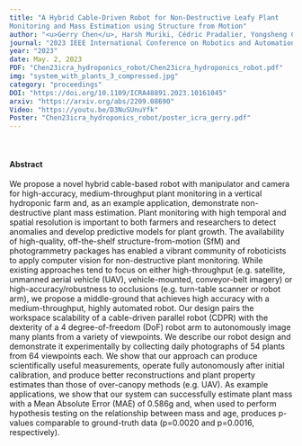 ```yaml
---
title: "A Hybrid Cable-Driven Robot for Non-Destructive Leafy Plant
Monitoring and Mass Estimation using Structure from Motion"
author: "<u>Gerry Chen</u>, Harsh Muriki, Cédric Pradalier, Yongsheng Chen, and Frank Dellaert"
journal: "2023 IEEE International Conference on Robotics and Automation (ICRA)"
year: "2023"
date: May. 2, 2023
PDF: "Chen23icra_hydroponics_robot/Chen23icra_hydroponics_robot.pdf"
img: "system_with_plants_3_compressed.jpg"
category: "proceedings"
DOI: "https://doi.org/10.1109/ICRA48891.2023.10161045"
arxiv: "https://arxiv.org/abs/2209.08690"
Video: "https://youtu.be/D3NuSUnuYfk"
Poster: "Chen23icra_hydroponics_robot/poster_icra_gerry.pdf"
---
```


<br />

#### Abstract

We propose a novel hybrid cable-based robot with manipulator and camera for high-accuracy, medium-throughput plant monitoring in a vertical hydroponic farm and, as an example application, demonstrate non-destructive plant mass estimation. Plant monitoring with high temporal and spatial resolution is important to both farmers and researchers to detect anomalies and develop predictive models for plant growth. The availability of high-quality, off-the-shelf structure-from-motion (SfM) and photogrammetry packages has enabled a vibrant community of roboticists to apply computer vision for non-destructive plant monitoring. While existing approaches tend to focus on either high-throughput (e.g. satellite, unmanned aerial vehicle (UAV), vehicle-mounted, conveyor-belt imagery) or high-accuracy/robustness to occlusions (e.g. turn-table scanner or robot arm), we propose a middle-ground that achieves high accuracy with a medium-throughput, highly automated robot. Our design pairs the workspace scalability of a cable-driven parallel robot (CDPR) with the dexterity of a 4 degree-of-freedom (DoF) robot arm to autonomously image many plants from a variety of viewpoints. We describe our robot design and demonstrate it experimentally by collecting daily photographs of 54 plants from 64 viewpoints each. We show that our approach can produce scientifically useful measurements, operate fully autonomously after initial calibration, and produce better reconstructions and plant property estimates than those of over-canopy methods (e.g. UAV). As example applications, we show that our system can successfully estimate plant mass with a Mean Absolute Error (MAE) of 0.586g and, when used to perform hypothesis testing on the relationship between mass and age, produces p-values comparable to ground-truth data (p=0.0020 and p=0.0016, respectively).
